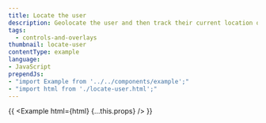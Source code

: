 ```yaml
---
title: Locate the user
description: Geolocate the user and then track their current location on the map using the [`GeolocateControl`](/mapbox-gl-js/api/#geolocatecontrol).
tags:
  - controls-and-overlays
thumbnail: locate-user
contentType: example
language:
- JavaScript
prependJs:
- "import Example from '../../components/example';"
- "import html from './locate-user.html';"
---
```


{{ <Example html={html} {...this.props} /> }}
